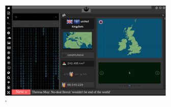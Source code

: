
[![Image](brexit.png)](https://www.pornhub.com/view_video.php?viewkey=ph5daf2b0666260),

<!-- 
bkz kemalsunalın oç olduğu iddalarının netleştiği iddaları
bkz barıç mançonun viagradan geberdi iddası sorundalı
bkz kamal sunalın oç olduğu iddaları sorundalı
bkz zall ona hep oçderin kamalla olan serin hikayesi
bkz gece gece akla gelen pernçekin ıslatması
bkz kknın osura osura uyuması sorundalı
bkz gece gece ıslatan erkeğin sabah sabah azdırması
bkz gece gece akla gelen erkekelrin ıslatması
bkz gece gece akla yusuf yerkelin gelmesi
bkz vatan partisi sosyal medya hesapları nerede sorundalı
bkz perinçek niye türkçe bişeyler paylaşmıyor sorundalı
bkz perinçekin siyasi çızgısı vs kk nın siyası çızgısı 
bkz perinçekin yalansı bıyıkları ve siyasi çızgıları
bkz aklgbtnin gece gece aklına geldiği ıslak rüyalar
bkz hoşlaşılan erkeğin politik çızgısını emmek
bkz gece gece akla gılışdarın çızgısı gelmesi
https://www.uludagsozluk.com/k/perin%C3%A7ek-in-40-y%C4%B1ld%C4%B1r-de%C4%9Fi%C5%9Fmeyen-siyasi-%C3%A7izgisi/
https://www.uludagsozluk.com/k/kemal-sunal-%C4%B1n-yadigar-ejder-in-%C3%B6l%C3%BCm%C3%BCne-yol-a%C3%A7mas%C4%B1/&w=bg
>

![Image](wiccanyear.png)

[![Image](hearthemoment.png)](http://www.taschen-transfer.commedia/downloads/teaser_ce_buendchen.pdf)

[![Image](myth-of-the-jewish-genome.png)](https://www.merriam-webster.com/dictionary/chromatic)

![Image](mediasource.png)

![Image](ISS.png)

[![Image](完璧.png)](https://www.ibm.com/developerworks/jp/aix/library/au-errnovariable/index.html)

![Image](voyager.png)

![Image](stone-sky.png)


